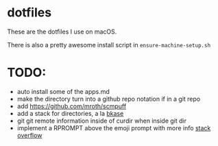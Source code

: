 # dotfiles

These are the dotfiles I use on macOS.

There is also a pretty awesome install script in `ensure-machine-setup.sh`

# TODO:

- auto install some of the apps.md
- make the directory turn into a github repo notation if in a git repo
- add https://github.com/mroth/scmpuff
- add a stack for directories, a la [bkase](https://github.com/bkase/dotfiles/blob/master/.zshrc#L88)
- git git remote information inside of curdir when inside git dir
- implement a RPROMPT above the emoji prompt with more info [stack overflow](https://unix.stackexchange.com/questions/250451/zsh-prompt-filling-whole-width-with-user-input-in-next-line/250457#250457)

